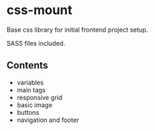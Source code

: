 # css-mount
Base css library for initial frontend project setup.

SASS files included.

## Contents

- variables
- main tags
- responsive grid
- basic image
- buttons
- navigation and footer
